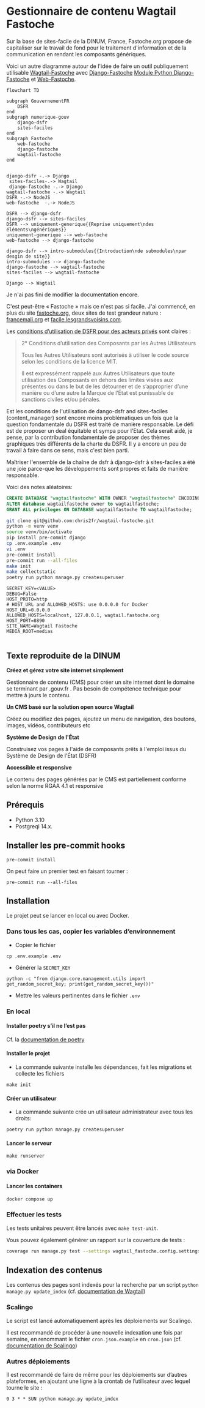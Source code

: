 # Gestionnaire de contenu Wagtail Fastoche

Sur la base de sites-facile de la DINUM, France, Fastoche.org propose de capitaliser sur le travail de fond pour le traitement d'information et de la communication en rendant les composants génériques. 

Voici un autre diagramme autour de l'idée de faire un outil publiquement utilisable [Wagtail-Fastoche](https://github.com/chris2fr/wwagtail-fastoche) avec [Django-Fastoche](https://github.com/chris2fr/web-fastoche) [Module Python Django-Fastoche](https://pypi.org/project/django-fastoche/
) et [Web-Fastoche](https://github.com/chris2fr/web-fastoche).

```mermaid
flowchart TD

subgraph GouvernementFR
	DSFR
end
subgraph numerique-gouv
	django-dsfr
	sites-faciles
end
subgraph Fastoche 
	web-fastoche
	django-fastoche
	wagtail-fastoche
end


django-dsfr -.-> Django 
 sites-faciles-.-> Wagtail 
 django-fastoche -.-> Django
wagtail-fastoche -.-> Wagtail 
DSFR -.-> NodeJS 
web-fastoche  -.-> NodeJS 

DSFR --> django-dsfr
django-dsfr --> sites-faciles
DSFR --> uniquement-generique{{Reprise uniquement\ndes éléments\ngénériques}}
uniquement-generique --> web-fastoche
web-fastoche --> django-fastoche

django-dsfr --> intro-submodules{{Introduction\nde submodules\npar desgin de site}}
intro-submodules --> django-fastoche
django-fastoche --> wagtail-fastoche
sites-faciles --> wagtail-fastoche

Django --> Wagtail
```



Je n'ai pas fini de modifier la documentation encore. 

C'est peut-être « Fastoche » mais ce n'est pas si facile. J'ai commencé, en plus du site [fastoche.org](https://www.fastoche.org), deux sites de test grandeur nature : [francemali.org](https://www.francemali.org) et [facile.lesgrandsvoisins.com](https://facile.lesgrandsvoisins.com).

Les [conditions d’utilisation de DSFR pour des acteurs privés](https://github.com/GouvernementFR/dsfr/blob/main/doc/legal/cgu.md#2-conditions-dutilisation-des-composants-par-les-autres-utilisateurs) sont claires : 

> 2° Conditions d’utilisation des Composants par les Autres Utilisateurs
> 
> Tous les Autres Utilisateurs sont autorisés à utiliser le code source selon les conditions de la licence MIT.
> 
> Il est expressément rappelé aux Autres Utilisateurs que toute utilisation des Composants en dehors des limites visées aux présentes ou dans le but de les détourner et de s’approprier d’une manière ou d’une autre la Marque de l’État est punissable de sanctions civiles et/ou pénales.

Est les conditions de l'utilisation de dango-dsfr and sites-faciles (content_manager) sont encore moins problématiques un fois que la question fondamentale du DSFR est traité de manière responsable. Le défi est de proposer un deal équitable et sympa pour l'Etat. Cela serait aidé, je pense, par la contribution fondamentale de proposer des thèmes graphiques très différents de la charte du DSFR. Il y a encore un peu de travail à faire dans ce sens, mais c'est bien parti.

Maîtriser l'ensemble de la chaîne de dsfr à django-dsfr à sites-faciles a été une joie parce-que les développements sont propres et faits de manière responsable.  
 


Voici des notes aléatoires:

```sql
CREATE DATABASE "wagtailfastoche" WITH OWNER "wagtailfastoche" ENCODING 'UTF8';
ALTER database wagtailfastoche owner to wagtailfastoche;
GRANT ALL privileges ON DATABASE wagtailfastoche TO wagtailfastoche;
```

```bash
git clone git@github.com:chris2fr/wagtail-fastoche.git
python -m venv venv
source venv/bin/activate
pip install pre-commit django
cp .env.example .env
vi .env
pre-commit install
pre-commit run --all-files
make init
make collectstatic
poetry run python manage.py createsuperuser
```

```
SECRET_KEY=<VALUE>
DEBUG=False
HOST_PROTO=http
# HOST_URL and ALLOWED_HOSTS: use 0.0.0.0 for Docker
HOST_URL=0.0.0.0
ALLOWED_HOSTS=localhost, 127.0.0.1, wagtail.fastoche.org
HOST_PORT=8890
SITE_NAME=Wagtail Fastoche
MEDIA_ROOT=medias


```

## Texte reproduite de la DINUM

**Créez et gérez votre site internet simplement**

Gestionnaire de contenu (CMS) pour créer un site internet dont le domaine se terminant par .gouv.fr . Pas besoin de compétence technique pour mettre à jours le contenu.

**Un CMS basé sur la solution open source Wagtail**

Créez ou modifiez des pages, ajoutez un menu de navigation, des boutons, images, vidéos, contributeurs etc

**Système de Design de l'État**

Construisez vos pages à l'aide de composants prêts à l'emploi issus du Système de Design de l'État (DSFR)

**Accessible et responsive**

Le contenu des pages générées par le CMS est partiellement conforme selon la norme RGAA 4.1 et responsive

## Prérequis

- Python 3.10
- Postgreql 14.x.

## Installer les pre-commit hooks

```
pre-commit install
```

On peut faire un premier test en faisant tourner :

```
pre-commit run --all-files
```

## Installation

Le projet peut se lancer en local ou avec Docker.

### Dans tous les cas, copier les variables d’environnement

- Copier le fichier
```
cp .env.example .env
```

- Générer la `SECRET_KEY`
```
python -c "from django.core.management.utils import get_random_secret_key; print(get_random_secret_key())"
```

- Mettre les valeurs pertinentes dans le fichier `.env`

### En local
#### Installer poetry s’il ne l’est pas

Cf. la [documentation de poetry](https://python-poetry.org/docs/#installation)

#### Installer le projet

- La commande suivante installe les dépendances, fait les migrations et collecte les fichiers
```
make init
```

#### Créer un utilisateur

- La commande suivante crée un utilisateur administrateur avec tous les droits:

```
poetry run python manage.py createsuperuser
```

#### Lancer le serveur

```
make runserver
```

### via Docker
#### Lancer les containers

```sh
docker compose up
```

### Effectuer les tests
Les tests unitaires peuvent être lancés avec `make test-unit`.

Vous pouvez également générer un rapport sur la couverture de tests :
```sh
coverage run manage.py test --settings wagtail_fastoche.config.settings_test
```

## Indexation des contenus
Les contenus des pages sont indexés pour la recherche par un script `python manage.py update_index` (cf. [documentation de Wagtail](https://docs.wagtail.org/en/stable/topics/search/indexing.html))

### Scalingo
Le script est lancé automatiquement après les déploiements sur Scalingo.

Il est recommandé de procéder à une nouvelle indexation une fois par semaine, en renommant le fichier `cron.json.example` en `cron.json` (cf. [documentation de Scalingo](https://doc.scalingo.com/platform/app/task-scheduling/scalingo-scheduler))

### Autres déploiements
Il est recommandé de faire de même pour les déploiements sur d’autres plateformes, en ajoutant une ligne à la crontab de l’utilisateur avec lequel tourne le site :

```
0 3 * * SUN python manage.py update_index
```
